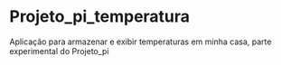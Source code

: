 # Projeto_pi_temperatura
Aplicação para armazenar e exibir temperaturas em minha casa, parte experimental do Projeto_pi
